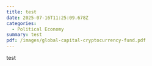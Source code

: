 ```yaml
---
title: test
date: 2025-07-16T11:25:09.678Z
categories:
  - Political Economy
summary: test
pdf: /images/global-capital-cryptocurrency-fund.pdf
---
```

t﻿est